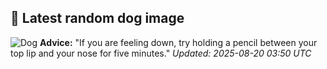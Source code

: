 ## 🐶 Latest random dog image
![Dog](https://images.dog.ceo/breeds/shiba/shiba-3i.jpg)
**Advice:** "If you are feeling down, try holding a pencil between your top lip and your nose for five minutes."
*Updated: 2025-08-20 03:50 UTC*
